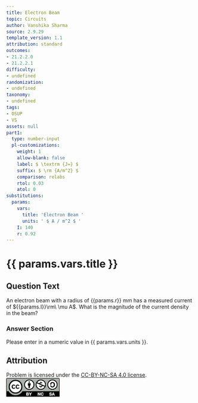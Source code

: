 ```yaml
---
title: Electron Beam
topic: Circuits
author: Vanshika Sharma
source: 2.9.29
template_version: 1.1
attribution: standard
outcomes:
- 21.2.2.0
- 21.2.2.1
difficulty:
- undefined
randomization:
- undefined
taxonomy:
- undefined
tags:
- OSUP
- VS
assets: null
part1:
  type: number-input
  pl-customizations:
    weight: 1
    allow-blank: false
    label: $ \textrm {J=} $
    suffix: $ \rm {A/m^2} $
    comparison: relabs
    rtol: 0.03
    atol: 0
substitutions:
  params:
    vars:
      title: 'Electron Beam '
      units: ' $ A / m^2 $ '
    I: 140
    r: 0.92
---
```

# {{ params.vars.title }}
## Question Text

An electron beam with a radius of {{params.r}} $\textrm{mm}$ has a measured current of ${{params.I}}\rm\ \mu A$.
What is the magnitude of the current density in the beam?

### Answer Section

Please enter in a numeric value in {{ params.vars.units }}.

## Attribution

Problem is licensed under the [CC-BY-NC-SA 4.0 license](https://creativecommons.org/licenses/by-nc-sa/4.0/).<br> ![The Creative Commons 4.0 license requiring attribution-BY, non-commercial-NC, and share-alike-SA license.](https://raw.githubusercontent.com/firasm/bits/master/by-nc-sa.png)